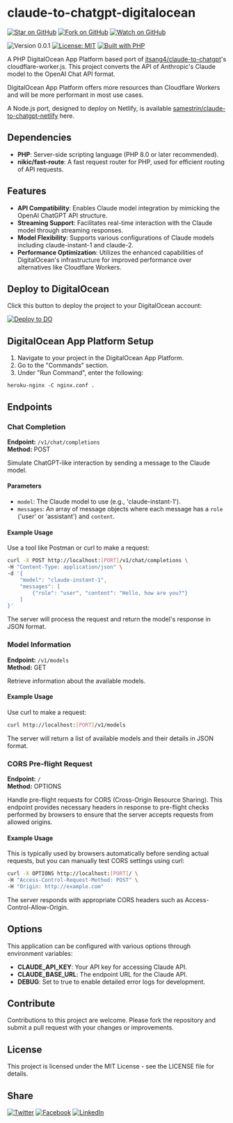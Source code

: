 # claude-to-chatgpt-digitalocean

[![Star on GitHub](https://img.shields.io/github/stars/samestrin/claude-to-chatgpt-digitalocean?style=social)](https://github.com/samestrin/claude-to-chatgpt-digitalocean/stargazers) [![Fork on GitHub](https://img.shields.io/github/forks/samestrin/claude-to-chatgpt-digitalocean?style=social)](https://github.com/samestrin/claude-to-chatgpt-digitalocean/network/members) [![Watch on GitHub](https://img.shields.io/github/watchers/samestrin/claude-to-chatgpt-digitalocean?style=social)](https://github.com/samestrin/claude-to-chatgpt-digitalocean/watchers)

![Version 0.0.1](https://img.shields.io/badge/Version-0.0.1-blue) [![License: MIT](https://img.shields.io/badge/License-MIT-yellow.svg)](https://opensource.org/licenses/MIT) [![Built with PHP](https://img.shields.io/badge/Built%20with-PHP-green)](https://php.net/)

A PHP DigitalOcean App Platform based port of [jtsang4/claude-to-chatgpt](https://github.com/jtsang4/claude-to-chatgpt)'s cloudflare-worker.js. This project converts the API of Anthropic's Claude model to the OpenAI Chat API format.

DigitalOcean App Platform offers more resources than Cloudflare Workers and will be more performant in most use cases.

A Node.js port, designed to deploy on Netlify, is available [samestrin/claude-to-chatgpt-netlify](https://github.com/samestrin/claude-to-chatgpt-netlify) here.

## Dependencies

- **PHP**: Server-side scripting language (PHP 8.0 or later recommended).
- **nikic/fast-route**: A fast request router for PHP, used for efficient routing of API requests. 

## Features

- **API Compatibility**: Enables Claude model integration by mimicking the OpenAI ChatGPT API structure.
- **Streaming Support**: Facilitates real-time interaction with the Claude model through streaming responses.
- **Model Flexibility**: Supports various configurations of Claude models including claude-instant-1 and claude-2.
- **Performance Optimization**: Utilizes the enhanced capabilities of DigitalOcean's infrastructure for improved performance over alternatives like Cloudflare Workers.

## Deploy to DigitalOcean

Click this button to deploy the project to your DigitalOcean account:

[![Deploy to DO](https://www.deploytodo.com/do-btn-blue.svg)](https://cloud.digitalocean.com/apps/new?repo=https://github.com/samestrin/claude-to-chatgpt-digitalocean/tree/main&refcode=2d3f5d7c5fbe)

## DigitalOcean App Platform Setup

1. Navigate to your project in the DigitalOcean App Platform.
2. Go to the "Commands" section.
3. Under "Run Command", enter the following:

```
heroku-nginx -C nginx.conf .
```

## **Endpoints**

### **Chat Completion**

**Endpoint:** `/v1/chat/completions`  
**Method:** POST

Simulate ChatGPT-like interaction by sending a message to the Claude model.

#### **Parameters**

- `model`: The Claude model to use (e.g., 'claude-instant-1').
- `messages`: An array of message objects where each message has a `role` ('user' or 'assistant') and `content`.

#### **Example Usage**

Use a tool like Postman or curl to make a request:

```bash
curl -X POST http://localhost:[PORT]/v1/chat/completions \
-H "Content-Type: application/json" \
-d '{
    "model": "claude-instant-1",
    "messages": [
        {"role": "user", "content": "Hello, how are you?"}
    ]
}'
```

The server will process the request and return the model's response in JSON format.

### **Model Information**

**Endpoint:** `/v1/models`  
**Method:** GET

Retrieve information about the available models.

#### **Example Usage**

Use curl to make a request:

```bash
curl http://localhost:[PORT]/v1/models
```

The server will return a list of available models and their details in JSON format.

### **CORS Pre-flight Request**

**Endpoint:** `/`  
**Method:** OPTIONS

Handle pre-flight requests for CORS (Cross-Origin Resource Sharing). This endpoint provides necessary headers in response to pre-flight checks performed by browsers to ensure that the server accepts requests from allowed origins.

#### **Example Usage**

This is typically used by browsers automatically before sending actual requests, but you can manually test CORS settings using curl:

```bash
curl -X OPTIONS http://localhost:[PORT]/ \
-H "Access-Control-Request-Method: POST" \
-H "Origin: http://example.com"
```

The server responds with appropriate CORS headers such as Access-Control-Allow-Origin.


## Options

This application can be configured with various options through environment variables:

- **CLAUDE_API_KEY**: Your API key for accessing Claude API.
- **CLAUDE_BASE_URL**: The endpoint URL for the Claude API.
- **DEBUG**: Set to true to enable detailed error logs for development.

## Contribute

Contributions to this project are welcome. Please fork the repository and submit a pull request with your changes or improvements.

## License

This project is licensed under the MIT License - see the LICENSE file for details.

## Share

[![Twitter](https://img.shields.io/badge/X-Tweet-blue)](https://twitter.com/intent/tweet?text=Check%20out%20this%20awesome%20project!&url=https://github.com/samestrin/claude-to-chatgpt-digitalocean) [![Facebook](https://img.shields.io/badge/Facebook-Share-blue)](https://www.facebook.com/sharer/sharer.php?u=https://github.com/samestrin/claude-to-chatgpt-digitalocean) [![LinkedIn](https://img.shields.io/badge/LinkedIn-Share-blue)](https://www.linkedin.com/sharing/share-offsite/?url=https://github.com/samestrin/claude-to-chatgpt-digitalocean)

